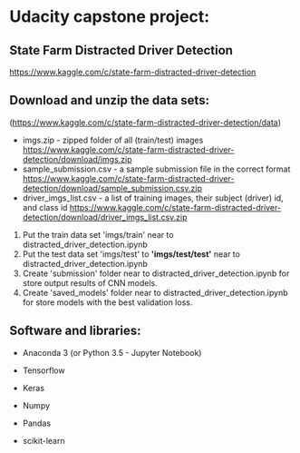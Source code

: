 # Udacity capstone project:
## State Farm Distracted Driver Detection
https://www.kaggle.com/c/state-farm-distracted-driver-detection



## Download and unzip the data sets:
(https://www.kaggle.com/c/state-farm-distracted-driver-detection/data)

- imgs.zip - zipped folder of all (train/test) images
https://www.kaggle.com/c/state-farm-distracted-driver-detection/download/imgs.zip
- sample_submission.csv - a sample submission file in the correct format
https://www.kaggle.com/c/state-farm-distracted-driver-detection/download/sample_submission.csv.zip
- driver_imgs_list.csv - a list of training images, their subject (driver) id, and class id
https://www.kaggle.com/c/state-farm-distracted-driver-detection/download/driver_imgs_list.csv.zip

1. Put the train data set 'imgs/train' near to distracted_driver_detection.ipynb
2. Put the test data set 'imgs/test' to **'imgs/test/test'** near to distracted_driver_detection.ipynb
3. Create 'submission' folder near to distracted_driver_detection.ipynb for store output results of CNN models.
4. Create 'saved_models' folder near to distracted_driver_detection.ipynb for store models with the best validation loss.



## Software and libraries:
- Anaconda 3 (or Python 3.5 - Jupyter Notebook)

- Tensorflow

- Keras

- Numpy

- Pandas

- scikit-learn

